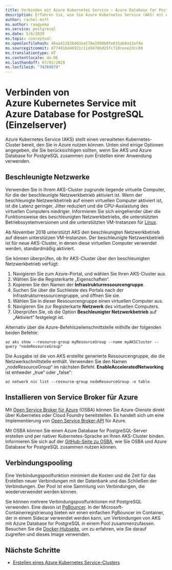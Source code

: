 ```yaml
---
title: Verbinden mit Azure Kubernetes Service – Azure Database for PostgreSQL (Einzelserver)
description: Erfahren Sie, wie Sie Azure Kubernetes Service (AKS) mit Azure Database for PostgreSQL (Einzelserver) verbinden.
author: rachel-msft
ms.author: raagyema
ms.service: postgresql
ms.date: 5/6/2019
ms.topic: conceptual
ms.openlocfilehash: 46aa411826dd3ea578a2d98b0fe631ab0a12ef4a
ms.sourcegitcommit: 877491bd46921c11dd478bd25fc718ceee2dcc08
ms.translationtype: HT
ms.contentlocale: de-DE
ms.lasthandoff: 07/02/2020
ms.locfileid: "74769879"
---
```

# <a name="connecting-azure-kubernetes-service-and-azure-database-for-postgresql---single-server"></a>Verbinden von Azure Kubernetes Service mit Azure Database for PostgreSQL (Einzelserver)

Azure Kubernetes Service (AKS) stellt einen verwalteten Kubernetes-Cluster bereit, den Sie in Azure nutzen können. Unten sind einige Optionen angegeben, die Sie berücksichtigen sollten, wenn Sie AKS und Azure Database for PostgreSQL zusammen zum Erstellen einer Anwendung verwenden.


## <a name="accelerated-networking"></a>Beschleunigte Netzwerke
Verwenden Sie in Ihrem AKS-Cluster zugrunde liegende virtuelle Computer, für die der beschleunigte Netzwerkbetrieb aktiviert ist. Wenn der beschleunigte Netzwerkbetrieb auf einem virtuellen Computer aktiviert ist, ist die Latenz geringer, Jitter reduziert und die CPU-Auslastung des virtuellen Computers niedriger. Informieren Sie sich eingehender über die Funktionsweise des beschleunigten Netzwerkbetriebs, die unterstützten Betriebssystemversionen und die unterstützten VM-Instanzen für [Linux](../virtual-network/create-vm-accelerated-networking-cli.md).

Ab November 2018 unterstützt AKS den beschleunigten Netzwerkbetrieb auf diesen unterstützen VM-Instanzen. Der beschleunigte Netzwerkbetrieb ist für neue AKS-Cluster, in denen diese virtuellen Computer verwendet werden, standardmäßig aktiviert.

Sie können überprüfen, ob Ihr AKS-Cluster über den beschleunigten Netzwerkbetrieb verfügt:
1. Navigieren Sie zum Azure-Portal, und wählen Sie Ihren AKS-Cluster aus.
2. Wählen Sie die Registerkarte „Eigenschaften“.
3. Kopieren Sie den Namen der **Infrastrukturressourcengruppe**.
4. Suchen Sie über die Suchleiste des Portals nach der Infrastrukturressourcengruppe, und öffnen Sie sie.
5. Wählen Sie in dieser Ressourcengruppe einen virtuellen Computer aus.
6. Navigieren Sie zur Registerkarte **Netzwerk** des virtuellen Computers.
7. Überprüfen Sie, ob die Option **Beschleunigter Netzwerkbetrieb** auf „Aktiviert“ festgelegt ist.

Alternativ über die Azure-Befehlszeilenschnittstelle mithilfe der folgenden beiden Befehle:
```azurecli
az aks show --resource-group myResourceGroup --name myAKSCluster --query "nodeResourceGroup"
```
Die Ausgabe ist die von AKS erstellte generierte Ressourcengruppe, die die Netzwerkschnittstelle enthält. Verwenden Sie den Namen „nodeResourceGroup“ im nächsten Befehl. **EnableAcceleratedNetworking** ist entweder „true“ oder „false“:
```azurecli
az network nic list --resource-group nodeResourceGroup -o table
```

## <a name="open-service-broker-for-azure"></a>Installieren von Service Broker für Azure 
Mit [Open Service Broker für Azure](https://github.com/Azure/open-service-broker-azure/blob/master/README.md) (OSBA) können Sie Azure-Dienste direkt über Kubernetes oder Cloud Foundry bereitstellen. Es handelt sich um eine Implementierung von [Open Service Broker-API](https://www.openservicebrokerapi.org/) für Azure.

Mit OSBA können Sie einen Azure Database for PostgreSQL-Server erstellen und per nativer Kubernetes-Sprache an Ihren AKS-Cluster binden. Informieren Sie sich auf der [GitHub-Seite zu OSBA](https://github.com/Azure/open-service-broker-azure/blob/master/docs/modules/postgresql.md), wie Sie OSBA und Azure Database for PostgreSQL zusammen nutzen können. 


## <a name="connection-pooling"></a>Verbindungspooling
Eine Verbindungspoolfunktion minimiert die Kosten und die Zeit für das Erstellen neuer Verbindungen mit der Datenbank und das Schließen der Verbindungen. Der Pool ist eine Sammlung von Verbindungen, die wiederverwendet werden können. 

Sie können mehrere Verbindungspoolfunktionen mit PostgreSQL verwenden. Eine davon ist [PgBouncer](https://pgbouncer.github.io/). In der Microsoft-Containerregistrierung bieten wir einen einfachen PgBouncer im Container, der in einem Sidecar verwendet werden kann, um Verbindungen von AKS mit Azure Database for PostgreSQL in einem Pool zusammenzufassen. Besuchen Sie die [Docker-Hubseite](https://hub.docker.com/r/microsoft/azureossdb-tools-pgbouncer/), um zu erfahren, wie Sie darauf zugreifen und dieses Image verwenden. 


## <a name="next-steps"></a>Nächste Schritte
-  [Erstellen eines Azure Kubernetes Service-Clusters](../aks/kubernetes-walkthrough.md)
